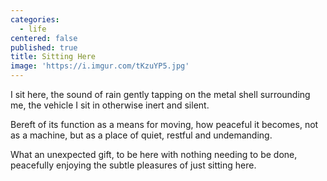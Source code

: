 ```yaml
---
categories:
  - life
centered: false
published: true
title: Sitting Here
image: 'https://i.imgur.com/tKzuYP5.jpg'
---
```

I sit here, 
the sound of rain 
gently tapping 
on the metal shell
surrounding me,
the vehicle I sit in
otherwise inert
and silent.

Bereft of its function
as a means for moving,
how peaceful it becomes, 
not as a machine,
but as a place of quiet, 
restful and undemanding. 

What an unexpected gift,
to be here 
with nothing 
needing to be done,
peacefully enjoying 
the subtle pleasures 
of just sitting here. 
